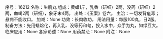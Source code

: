 序号：16212
名称：生肌丸
组成：黄蜡1斤，乳香（研细）2两，没药（研细）2两，血竭2两（研细），象牙末4两。
出处：《玉案》卷六。
主治：一切发背疽毒；悬痈不能收口。
加减：None
功效：长肉收功。
用法用量：每服100丸，日2服。
制备方法：先用蜡熔化，再入乳、没等药和匀，投入水中，众手为丸，如绿豆大。
临床应用：None
各家论述：None
用药禁忌：None
附注：None

